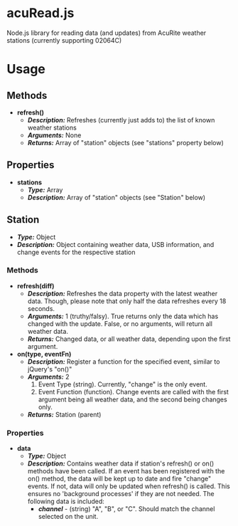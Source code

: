 # acuRead.js
Node.js library for reading data (and updates) from AcuRite weather stations (currently supporting 02064C)

# Usage

## Methods
* **refresh()**
  * ***Description:*** Refreshes (currently just adds to) the list of known weather stations
  * ***Arguments:*** None
  * ***Returns:*** Array of "station" objects (see "stations" property below)

## Properties
* **stations**
  * ***Type:*** Array
  * ***Description:*** Array of "station" objects (see "Station" below)

## Station
* ***Type:*** Object
* ***Description:*** Object containing weather data, USB information, and change events for the respective station

### Methods
* **refresh(diff)**
  * ***Description:*** Refreshes the data property with the latest weather data. Though, please note that only half the data refreshes every 18 seconds.
  * ***Arguments:*** 1 (truthy/falsy). True returns only the data which has changed with the update. False, or no arguments, will return all weather data.
  * ***Returns:*** Changed data, or all weather data, depending upon the first argument.
* **on(type, eventFn)**
  * ***Description:*** Register a function for the specified event, similar to jQuery's "on()"
  * ***Arguments:*** 2
    1. Event Type (string). Currently, "change" is the only event.
    2. Event Function (function). Change events are called with the first argument being all weather data, and the second being changes only.
  * ***Returns:*** Station (parent)

### Properties
* **data**
  * ***Type:*** Object
  * ***Description:*** Contains weather data if station's refresh() or on() methods have been called. If an event has been registered with the on() method, the data will be kept up to date and fire "change" events. If not, data will only be updated when refresh() is called. This ensures no 'background processes' if they are not needed. The following data is included:
    * ***channel*** - (string) "A", "B", or "C". Should match the channel selected on the unit.